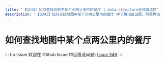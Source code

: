 ```yaml
---
title: "【Q343】如何查找地图中某个点两公里内的餐厅 | data-structure高频面试题"
description: "【Q343】如何查找地图中某个点两公里内的餐厅 字节跳动面试题、阿里腾讯面试题、美团小米面试题。"
---
```


# 如何查找地图中某个点两公里内的餐厅

::: tip Issue
欢迎在 Gtihub Issue 中回答此问题: [Issue 346](https://github.com/shfshanyue/Daily-Question/issues/346)
:::
